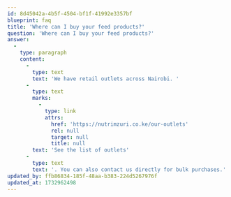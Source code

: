 ```yaml
---
id: 8d45042a-4b5f-4504-bf1f-41992e3357bf
blueprint: faq
title: 'Where can I buy your feed products?'
question: 'Where can I buy your feed products?'
answer:
  -
    type: paragraph
    content:
      -
        type: text
        text: 'We have retail outlets across Nairobi. '
      -
        type: text
        marks:
          -
            type: link
            attrs:
              href: 'https://nutrimzuri.co.ke/our-outlets'
              rel: null
              target: null
              title: null
        text: 'See the list of outlets'
      -
        type: text
        text: '. You can also contact us directly for bulk purchases.'
updated_by: ffb86834-185f-48aa-b383-224d5267976f
updated_at: 1732962498
---
```

